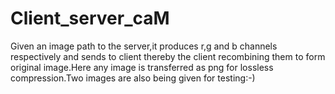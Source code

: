 # Client_server_caM
Given an image path to the server,it produces r,g and b channels respectively and sends to client thereby the client recombining them to form original image.Here any image is transferred as png for lossless compression.Two images are also being given for testing:-)
